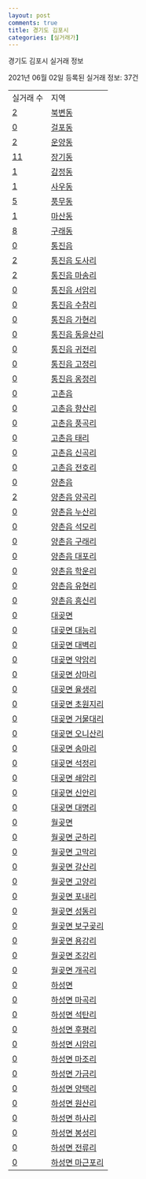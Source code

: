 ```yaml
---
layout: post
comments: true
title: 경기도 김포시
categories: [실거래가]
---
```


경기도 김포시 실거래 정보

2021년 06월 02일 등록된 실거래 정보: 37건


<table>
  <tr>
    <td>실거래 수</td>
    <td>지역</td>
  </tr>

  
  <tr>
    <td><a href="4157010100.html">2</a></td>
    <td><a href="4157010100.html">북변동</a></td>
  </tr>
    

  <tr>
    <td><a href="4157010200.html">0</a></td>
    <td><a href="4157010200.html">걸포동</a></td>
  </tr>
    

  <tr>
    <td><a href="4157010300.html">2</a></td>
    <td><a href="4157010300.html">운양동</a></td>
  </tr>
    

  <tr>
    <td><a href="4157010400.html">11</a></td>
    <td><a href="4157010400.html">장기동</a></td>
  </tr>
    

  <tr>
    <td><a href="4157010500.html">1</a></td>
    <td><a href="4157010500.html">감정동</a></td>
  </tr>
    

  <tr>
    <td><a href="4157010600.html">1</a></td>
    <td><a href="4157010600.html">사우동</a></td>
  </tr>
    

  <tr>
    <td><a href="4157010700.html">5</a></td>
    <td><a href="4157010700.html">풍무동</a></td>
  </tr>
    

  <tr>
    <td><a href="4157010800.html">1</a></td>
    <td><a href="4157010800.html">마산동</a></td>
  </tr>
    

  <tr>
    <td><a href="4157010900.html">8</a></td>
    <td><a href="4157010900.html">구래동</a></td>
  </tr>
    

  <tr>
    <td><a href="4157025000.html">0</a></td>
    <td><a href="4157025000.html">통진읍</a></td>
  </tr>
    

  <tr>
    <td><a href="4157025021.html">2</a></td>
    <td><a href="4157025021.html">통진읍 도사리</a></td>
  </tr>
    

  <tr>
    <td><a href="4157025022.html">2</a></td>
    <td><a href="4157025022.html">통진읍 마송리</a></td>
  </tr>
    

  <tr>
    <td><a href="4157025023.html">0</a></td>
    <td><a href="4157025023.html">통진읍 서암리</a></td>
  </tr>
    

  <tr>
    <td><a href="4157025024.html">0</a></td>
    <td><a href="4157025024.html">통진읍 수참리</a></td>
  </tr>
    

  <tr>
    <td><a href="4157025025.html">0</a></td>
    <td><a href="4157025025.html">통진읍 가현리</a></td>
  </tr>
    

  <tr>
    <td><a href="4157025026.html">0</a></td>
    <td><a href="4157025026.html">통진읍 동을산리</a></td>
  </tr>
    

  <tr>
    <td><a href="4157025027.html">0</a></td>
    <td><a href="4157025027.html">통진읍 귀전리</a></td>
  </tr>
    

  <tr>
    <td><a href="4157025028.html">0</a></td>
    <td><a href="4157025028.html">통진읍 고정리</a></td>
  </tr>
    

  <tr>
    <td><a href="4157025029.html">0</a></td>
    <td><a href="4157025029.html">통진읍 옹정리</a></td>
  </tr>
    

  <tr>
    <td><a href="4157025300.html">0</a></td>
    <td><a href="4157025300.html">고촌읍</a></td>
  </tr>
    

  <tr>
    <td><a href="4157025321.html">0</a></td>
    <td><a href="4157025321.html">고촌읍 향산리</a></td>
  </tr>
    

  <tr>
    <td><a href="4157025322.html">0</a></td>
    <td><a href="4157025322.html">고촌읍 풍곡리</a></td>
  </tr>
    

  <tr>
    <td><a href="4157025323.html">0</a></td>
    <td><a href="4157025323.html">고촌읍 태리</a></td>
  </tr>
    

  <tr>
    <td><a href="4157025324.html">0</a></td>
    <td><a href="4157025324.html">고촌읍 신곡리</a></td>
  </tr>
    

  <tr>
    <td><a href="4157025325.html">0</a></td>
    <td><a href="4157025325.html">고촌읍 전호리</a></td>
  </tr>
    

  <tr>
    <td><a href="4157025600.html">0</a></td>
    <td><a href="4157025600.html">양촌읍</a></td>
  </tr>
    

  <tr>
    <td><a href="4157025621.html">2</a></td>
    <td><a href="4157025621.html">양촌읍 양곡리</a></td>
  </tr>
    

  <tr>
    <td><a href="4157025622.html">0</a></td>
    <td><a href="4157025622.html">양촌읍 누산리</a></td>
  </tr>
    

  <tr>
    <td><a href="4157025623.html">0</a></td>
    <td><a href="4157025623.html">양촌읍 석모리</a></td>
  </tr>
    

  <tr>
    <td><a href="4157025624.html">0</a></td>
    <td><a href="4157025624.html">양촌읍 구래리</a></td>
  </tr>
    

  <tr>
    <td><a href="4157025625.html">0</a></td>
    <td><a href="4157025625.html">양촌읍 대포리</a></td>
  </tr>
    

  <tr>
    <td><a href="4157025626.html">0</a></td>
    <td><a href="4157025626.html">양촌읍 학운리</a></td>
  </tr>
    

  <tr>
    <td><a href="4157025627.html">0</a></td>
    <td><a href="4157025627.html">양촌읍 유현리</a></td>
  </tr>
    

  <tr>
    <td><a href="4157025628.html">0</a></td>
    <td><a href="4157025628.html">양촌읍 흥신리</a></td>
  </tr>
    

  <tr>
    <td><a href="4157034000.html">0</a></td>
    <td><a href="4157034000.html">대곶면</a></td>
  </tr>
    

  <tr>
    <td><a href="4157034021.html">0</a></td>
    <td><a href="4157034021.html">대곶면 대능리</a></td>
  </tr>
    

  <tr>
    <td><a href="4157034022.html">0</a></td>
    <td><a href="4157034022.html">대곶면 대벽리</a></td>
  </tr>
    

  <tr>
    <td><a href="4157034023.html">0</a></td>
    <td><a href="4157034023.html">대곶면 약암리</a></td>
  </tr>
    

  <tr>
    <td><a href="4157034024.html">0</a></td>
    <td><a href="4157034024.html">대곶면 상마리</a></td>
  </tr>
    

  <tr>
    <td><a href="4157034025.html">0</a></td>
    <td><a href="4157034025.html">대곶면 율생리</a></td>
  </tr>
    

  <tr>
    <td><a href="4157034026.html">0</a></td>
    <td><a href="4157034026.html">대곶면 초원지리</a></td>
  </tr>
    

  <tr>
    <td><a href="4157034027.html">0</a></td>
    <td><a href="4157034027.html">대곶면 거물대리</a></td>
  </tr>
    

  <tr>
    <td><a href="4157034028.html">0</a></td>
    <td><a href="4157034028.html">대곶면 오니산리</a></td>
  </tr>
    

  <tr>
    <td><a href="4157034029.html">0</a></td>
    <td><a href="4157034029.html">대곶면 송마리</a></td>
  </tr>
    

  <tr>
    <td><a href="4157034030.html">0</a></td>
    <td><a href="4157034030.html">대곶면 석정리</a></td>
  </tr>
    

  <tr>
    <td><a href="4157034031.html">0</a></td>
    <td><a href="4157034031.html">대곶면 쇄암리</a></td>
  </tr>
    

  <tr>
    <td><a href="4157034032.html">0</a></td>
    <td><a href="4157034032.html">대곶면 신안리</a></td>
  </tr>
    

  <tr>
    <td><a href="4157034033.html">0</a></td>
    <td><a href="4157034033.html">대곶면 대명리</a></td>
  </tr>
    

  <tr>
    <td><a href="4157035000.html">0</a></td>
    <td><a href="4157035000.html">월곶면</a></td>
  </tr>
    

  <tr>
    <td><a href="4157035021.html">0</a></td>
    <td><a href="4157035021.html">월곶면 군하리</a></td>
  </tr>
    

  <tr>
    <td><a href="4157035022.html">0</a></td>
    <td><a href="4157035022.html">월곶면 고막리</a></td>
  </tr>
    

  <tr>
    <td><a href="4157035023.html">0</a></td>
    <td><a href="4157035023.html">월곶면 갈산리</a></td>
  </tr>
    

  <tr>
    <td><a href="4157035024.html">0</a></td>
    <td><a href="4157035024.html">월곶면 고양리</a></td>
  </tr>
    

  <tr>
    <td><a href="4157035025.html">0</a></td>
    <td><a href="4157035025.html">월곶면 포내리</a></td>
  </tr>
    

  <tr>
    <td><a href="4157035026.html">0</a></td>
    <td><a href="4157035026.html">월곶면 성동리</a></td>
  </tr>
    

  <tr>
    <td><a href="4157035027.html">0</a></td>
    <td><a href="4157035027.html">월곶면 보구곶리</a></td>
  </tr>
    

  <tr>
    <td><a href="4157035028.html">0</a></td>
    <td><a href="4157035028.html">월곶면 용강리</a></td>
  </tr>
    

  <tr>
    <td><a href="4157035029.html">0</a></td>
    <td><a href="4157035029.html">월곶면 조강리</a></td>
  </tr>
    

  <tr>
    <td><a href="4157035030.html">0</a></td>
    <td><a href="4157035030.html">월곶면 개곡리</a></td>
  </tr>
    

  <tr>
    <td><a href="4157036000.html">0</a></td>
    <td><a href="4157036000.html">하성면</a></td>
  </tr>
    

  <tr>
    <td><a href="4157036021.html">0</a></td>
    <td><a href="4157036021.html">하성면 마곡리</a></td>
  </tr>
    

  <tr>
    <td><a href="4157036022.html">0</a></td>
    <td><a href="4157036022.html">하성면 석탄리</a></td>
  </tr>
    

  <tr>
    <td><a href="4157036023.html">0</a></td>
    <td><a href="4157036023.html">하성면 후평리</a></td>
  </tr>
    

  <tr>
    <td><a href="4157036024.html">0</a></td>
    <td><a href="4157036024.html">하성면 시암리</a></td>
  </tr>
    

  <tr>
    <td><a href="4157036025.html">0</a></td>
    <td><a href="4157036025.html">하성면 마조리</a></td>
  </tr>
    

  <tr>
    <td><a href="4157036026.html">0</a></td>
    <td><a href="4157036026.html">하성면 가금리</a></td>
  </tr>
    

  <tr>
    <td><a href="4157036027.html">0</a></td>
    <td><a href="4157036027.html">하성면 양택리</a></td>
  </tr>
    

  <tr>
    <td><a href="4157036028.html">0</a></td>
    <td><a href="4157036028.html">하성면 원산리</a></td>
  </tr>
    

  <tr>
    <td><a href="4157036029.html">0</a></td>
    <td><a href="4157036029.html">하성면 하사리</a></td>
  </tr>
    

  <tr>
    <td><a href="4157036030.html">0</a></td>
    <td><a href="4157036030.html">하성면 봉성리</a></td>
  </tr>
    

  <tr>
    <td><a href="4157036031.html">0</a></td>
    <td><a href="4157036031.html">하성면 전류리</a></td>
  </tr>
    

  <tr>
    <td><a href="4157036032.html">0</a></td>
    <td><a href="4157036032.html">하성면 마근포리</a></td>
  </tr>
    


</table>
    